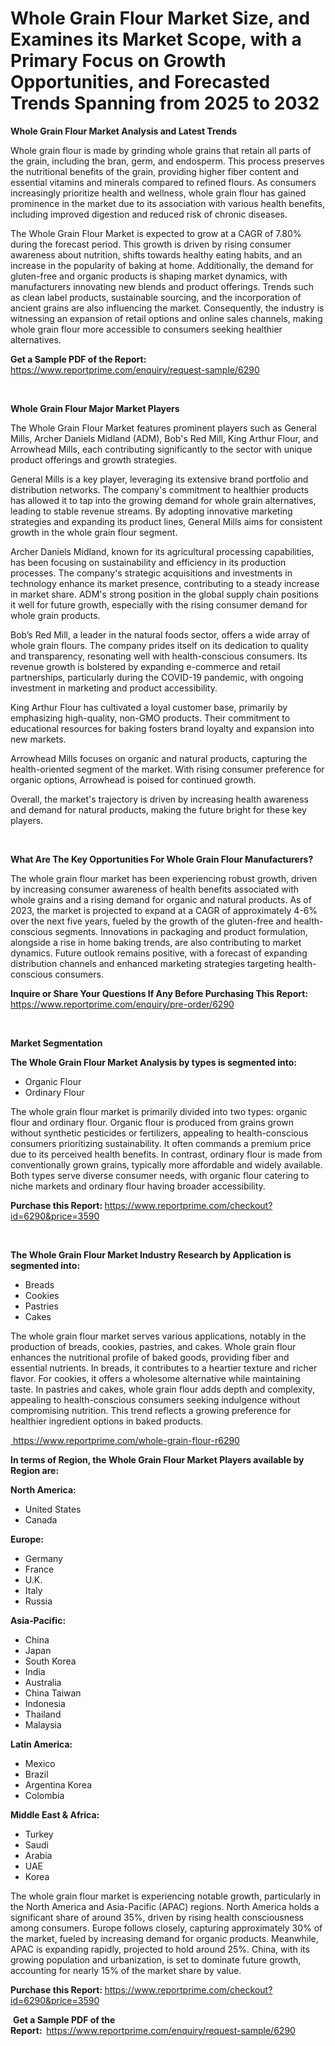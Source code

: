 <p><h1>Whole Grain Flour Market Size, and Examines its Market Scope, with a Primary Focus on Growth Opportunities, and Forecasted Trends Spanning from 2025 to 2032</h1></p><p><strong>Whole Grain Flour Market Analysis and Latest Trends</strong></p>
<p><p>Whole grain flour is made by grinding whole grains that retain all parts of the grain, including the bran, germ, and endosperm. This process preserves the nutritional benefits of the grain, providing higher fiber content and essential vitamins and minerals compared to refined flours. As consumers increasingly prioritize health and wellness, whole grain flour has gained prominence in the market due to its association with various health benefits, including improved digestion and reduced risk of chronic diseases.</p><p>The Whole Grain Flour Market is expected to grow at a CAGR of 7.80% during the forecast period. This growth is driven by rising consumer awareness about nutrition, shifts towards healthy eating habits, and an increase in the popularity of baking at home. Additionally, the demand for gluten-free and organic products is shaping market dynamics, with manufacturers innovating new blends and product offerings. Trends such as clean label products, sustainable sourcing, and the incorporation of ancient grains are also influencing the market. Consequently, the industry is witnessing an expansion of retail options and online sales channels, making whole grain flour more accessible to consumers seeking healthier alternatives.</p></p>
<p><strong>Get a Sample PDF of the Report:&nbsp;</strong> <a href="https://www.reportprime.com/enquiry/request-sample/6290?utm_campaign=4604&utm_medium=2&utm_source=Github&utm_content=ia&utm_term=15052025&utm_id=whole-grain-flour">https://www.reportprime.com/enquiry/request-sample/6290</a></p>
<p>&nbsp;</p>
<p><strong>Whole Grain Flour Major Market Players</strong></p>
<p><p>The Whole Grain Flour Market features prominent players such as General Mills, Archer Daniels Midland (ADM), Bob's Red Mill, King Arthur Flour, and Arrowhead Mills, each contributing significantly to the sector with unique product offerings and growth strategies.</p><p>General Mills is a key player, leveraging its extensive brand portfolio and distribution networks. The company's commitment to healthier products has allowed it to tap into the growing demand for whole grain alternatives, leading to stable revenue streams. By adopting innovative marketing strategies and expanding its product lines, General Mills aims for consistent growth in the whole grain flour segment.</p><p>Archer Daniels Midland, known for its agricultural processing capabilities, has been focusing on sustainability and efficiency in its production processes. The company's strategic acquisitions and investments in technology enhance its market presence, contributing to a steady increase in market share. ADM's strong position in the global supply chain positions it well for future growth, especially with the rising consumer demand for whole grain products.</p><p>Bob’s Red Mill, a leader in the natural foods sector, offers a wide array of whole grain flours. The company prides itself on its dedication to quality and transparency, resonating well with health-conscious consumers. Its revenue growth is bolstered by expanding e-commerce and retail partnerships, particularly during the COVID-19 pandemic, with ongoing investment in marketing and product accessibility.</p><p>King Arthur Flour has cultivated a loyal customer base, primarily by emphasizing high-quality, non-GMO products. Their commitment to educational resources for baking fosters brand loyalty and expansion into new markets.</p><p>Arrowhead Mills focuses on organic and natural products, capturing the health-oriented segment of the market. With rising consumer preference for organic options, Arrowhead is poised for continued growth.</p><p>Overall, the market's trajectory is driven by increasing health awareness and demand for natural products, making the future bright for these key players.</p></p>
<p>&nbsp;</p>
<p><strong>What Are The Key Opportunities For Whole Grain Flour Manufacturers?</strong></p>
<p><p>The whole grain flour market has been experiencing robust growth, driven by increasing consumer awareness of health benefits associated with whole grains and a rising demand for organic and natural products. As of 2023, the market is projected to expand at a CAGR of approximately 4-6% over the next five years, fueled by the growth of the gluten-free and health-conscious segments. Innovations in packaging and product formulation, alongside a rise in home baking trends, are also contributing to market dynamics. Future outlook remains positive, with a forecast of expanding distribution channels and enhanced marketing strategies targeting health-conscious consumers.</p></p>
<p><strong>Inquire or Share Your Questions If Any Before Purchasing This Report:</strong> <a href="https://www.reportprime.com/enquiry/pre-order/6290?utm_campaign=4604&utm_medium=2&utm_source=Github&utm_content=ia&utm_term=15052025&utm_id=whole-grain-flour">https://www.reportprime.com/enquiry/pre-order/6290</a></p>
<p>&nbsp;</p>
<p><strong>Market Segmentation</strong></p>
<p><strong>The Whole Grain Flour Market Analysis by types is segmented into:</strong></p>
<p><ul><li>Organic Flour</li><li>Ordinary Flour</li></ul></p>
<p><p>The whole grain flour market is primarily divided into two types: organic flour and ordinary flour. Organic flour is produced from grains grown without synthetic pesticides or fertilizers, appealing to health-conscious consumers prioritizing sustainability. It often commands a premium price due to its perceived health benefits. In contrast, ordinary flour is made from conventionally grown grains, typically more affordable and widely available. Both types serve diverse consumer needs, with organic flour catering to niche markets and ordinary flour having broader accessibility.</p></p>
<p><strong>Purchase this Report:&nbsp;</strong><a href="https://www.reportprime.com/checkout?id=6290&price=3590&utm_campaign=4604&utm_medium=2&utm_source=Github&utm_content=ia&utm_term=15052025&utm_id=whole-grain-flour">https://www.reportprime.com/checkout?id=6290&price=3590</a></p>
<p>&nbsp;</p>
<p><strong>The Whole Grain Flour Market Industry Research by Application is segmented into:</strong></p>
<p><ul><li>Breads</li><li>Cookies</li><li>Pastries</li><li>Cakes</li></ul></p>
<p><p>The whole grain flour market serves various applications, notably in the production of breads, cookies, pastries, and cakes. Whole grain flour enhances the nutritional profile of baked goods, providing fiber and essential nutrients. In breads, it contributes to a heartier texture and richer flavor. For cookies, it offers a wholesome alternative while maintaining taste. In pastries and cakes, whole grain flour adds depth and complexity, appealing to health-conscious consumers seeking indulgence without compromising nutrition. This trend reflects a growing preference for healthier ingredient options in baked products.</p></p>
<p><a href="https://www.reportprime.com/whole-grain-flour-r6290?utm_campaign=4604&utm_medium=2&utm_source=Github&utm_content=ia&utm_term=15052025&utm_id=whole-grain-flour">&nbsp;https://www.reportprime.com/whole-grain-flour-r6290</a></p>
<p><strong>In terms of Region, the Whole Grain Flour Market Players available by Region are:</strong></p>
<p>
    <p> <strong> North America: </strong>
        <ul>
            <li>United States</li>
            <li>Canada</li>
        </ul>
        </p> 
    <p> <strong> Europe: </strong>
        <ul>
            <li>Germany</li>
            <li>France</li>
            <li>U.K.</li>
            <li>Italy</li>
            <li>Russia</li>
        </ul>
        </p> 
    <p> <strong> Asia-Pacific: </strong>
        <ul>
            <li>China</li>
            <li>Japan</li>
            <li>South Korea</li>
            <li>India</li>
            <li>Australia</li>
            <li>China Taiwan</li>
            <li>Indonesia</li>
            <li>Thailand</li>
            <li>Malaysia</li>
        </ul>
        </p> 
    <p> <strong> Latin America: </strong>
        <ul>
            <li>Mexico</li>
            <li>Brazil</li>
            <li>Argentina Korea</li>
            <li>Colombia</li>
        </ul>
        </p> 
    <p> <strong> Middle East & Africa: </strong>
        <ul>
            <li>Turkey</li>
            <li>Saudi</li>
            <li>Arabia</li>
            <li>UAE</li>
            <li>Korea</li>
        </ul>
    </p>
    </p>
<p><p>The whole grain flour market is experiencing notable growth, particularly in the North America and Asia-Pacific (APAC) regions. North America holds a significant share of around 35%, driven by rising health consciousness among consumers. Europe follows closely, capturing approximately 30% of the market, fueled by increasing demand for organic products. Meanwhile, APAC is expanding rapidly, projected to hold around 25%. China, with its growing population and urbanization, is set to dominate future growth, accounting for nearly 15% of the market share by value.</p></p>
<p><strong>Purchase this Report: </strong><a href="https://www.reportprime.com/checkout?id=6290&price=3590&utm_campaign=4604&utm_medium=2&utm_source=Github&utm_content=ia&utm_term=15052025&utm_id=whole-grain-flour">https://www.reportprime.com/checkout?id=6290&price=3590</a></p>
<p>&nbsp;<strong>Get a Sample PDF of the Report:&nbsp;&nbsp;</strong><a href="https://www.reportprime.com/enquiry/request-sample/6290?utm_campaign=4604&utm_medium=2&utm_source=Github&utm_content=ia&utm_term=15052025&utm_id=whole-grain-flour">https://www.reportprime.com/enquiry/request-sample/6290</a></p>
<p><strong></strong></p>
<p><p></p><p></p><p></p></p>